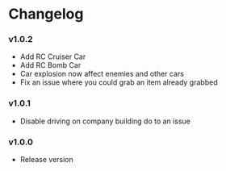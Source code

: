 # Changelog

### v1.0.2

- Add RC Cruiser Car
- Add RC Bomb Car
- Car explosion now affect enemies and other cars
- Fix an issue where you could grab an item already grabbed

### v1.0.1

- Disable driving on company building do to an issue

### v1.0.0

- Release version